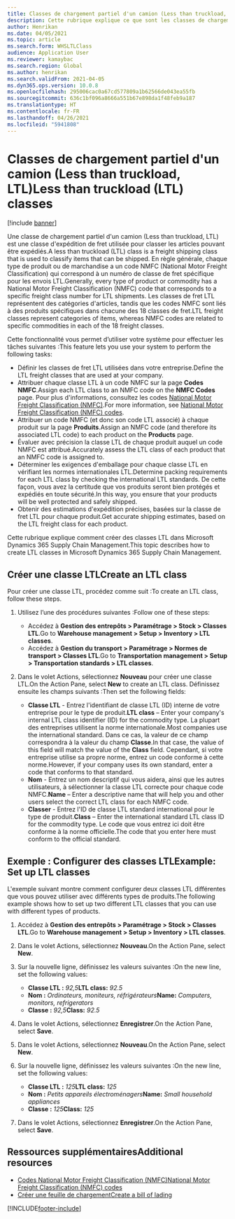 ```yaml
---
title: Classes de chargement partiel d'un camion (Less than truckload, LTL)
description: Cette rubrique explique ce que sont les classes de chargement partiel d'un camion (Less than truckload, LTL) et explique comment les configurer dans Microsoft Dynamics 365 Supply Chain Management.
author: Henrikan
ms.date: 04/05/2021
ms.topic: article
ms.search.form: WHSLTLClass
audience: Application User
ms.reviewer: kamaybac
ms.search.region: Global
ms.author: henrikan
ms.search.validFrom: 2021-04-05
ms.dyn365.ops.version: 10.0.8
ms.openlocfilehash: 295006cac0a67cd577809a1b62566de043ea55fb
ms.sourcegitcommit: 636c1bf096a8666a551b67e898da1f48feb9a187
ms.translationtype: HT
ms.contentlocale: fr-FR
ms.lasthandoff: 04/26/2021
ms.locfileid: "5941808"
---
```

# <a name="less-than-truckload-ltl-classes"></a><span data-ttu-id="d9208-103">Classes de chargement partiel d'un camion (Less than truckload, LTL)</span><span class="sxs-lookup"><span data-stu-id="d9208-103">Less than truckload (LTL) classes</span></span>

[!include [banner](../includes/banner.md)]

<span data-ttu-id="d9208-104">Une classe de chargement partiel d'un camion (Less than truckload, LTL) est une classe d'expédition de fret utilisée pour classer les articles pouvant être expédiés.</span><span class="sxs-lookup"><span data-stu-id="d9208-104">A less than truckload (LTL) class is a freight shipping class that is used to classify items that can be shipped.</span></span> <span data-ttu-id="d9208-105">En règle générale, chaque type de produit ou de marchandise a un code NMFC (National Motor Freight Classification) qui correspond à un numéro de classe de fret spécifique pour les envois LTL.</span><span class="sxs-lookup"><span data-stu-id="d9208-105">Generally, every type of product or commodity has a National Motor Freight Classification (NMFC) code that corresponds to a specific freight class number for LTL shipments.</span></span> <span data-ttu-id="d9208-106">Les classes de fret LTL représentent des catégories d'articles, tandis que les codes NMFC sont liés à des produits spécifiques dans chacune des 18 classes de fret.</span><span class="sxs-lookup"><span data-stu-id="d9208-106">LTL freight classes represent categories of items, whereas NMFC codes are related to specific commodities in each of the 18 freight classes.</span></span>

<span data-ttu-id="d9208-107">Cette fonctionnalité vous permet d’utiliser votre système pour effectuer les tâches suivantes :</span><span class="sxs-lookup"><span data-stu-id="d9208-107">This feature lets you use your system to perform the following tasks:</span></span>

- <span data-ttu-id="d9208-108">Définir les classes de fret LTL utilisées dans votre entreprise.</span><span class="sxs-lookup"><span data-stu-id="d9208-108">Define the LTL freight classes that are used at your company.</span></span>
- <span data-ttu-id="d9208-109">Attribuer chaque classe LTL à un code NMFC sur la page **Codes NMFC**.</span><span class="sxs-lookup"><span data-stu-id="d9208-109">Assign each LTL class to an NMFC code on the **NMFC Codes** page.</span></span> <span data-ttu-id="d9208-110">Pour plus d'informations, consultez les codes [National Motor Freight Classification (NMFC)](nmfc-codes.md).</span><span class="sxs-lookup"><span data-stu-id="d9208-110">For more information, see [National Motor Freight Classification (NMFC) codes](nmfc-codes.md).</span></span>
- <span data-ttu-id="d9208-111">Attribuer un code NMFC (et donc son code LTL associé) à chaque produit sur la page **Produits**.</span><span class="sxs-lookup"><span data-stu-id="d9208-111">Assign an NMFC code (and therefore its associated LTL code) to each product on the **Products** page.</span></span>
- <span data-ttu-id="d9208-112">Évaluer avec précision la classe LTL de chaque produit auquel un code NMFC est attribué.</span><span class="sxs-lookup"><span data-stu-id="d9208-112">Accurately assess the LTL class of each product that an NMFC code is assigned to.</span></span>
- <span data-ttu-id="d9208-113">Déterminer les exigences d'emballage pour chaque classe LTL en vérifiant les normes internationales LTL.</span><span class="sxs-lookup"><span data-stu-id="d9208-113">Determine packing requirements for each LTL class by checking the international LTL standards.</span></span> <span data-ttu-id="d9208-114">De cette façon, vous avez la certitude que vos produits seront bien protégés et expédiés en toute sécurité.</span><span class="sxs-lookup"><span data-stu-id="d9208-114">In this way, you ensure that your products will be well protected and safely shipped.</span></span>
- <span data-ttu-id="d9208-115">Obtenir des estimations d'expédition précises, basées sur la classe de fret LTL pour chaque produit.</span><span class="sxs-lookup"><span data-stu-id="d9208-115">Get accurate shipping estimates, based on the LTL freight class for each product.</span></span>

<span data-ttu-id="d9208-116">Cette rubrique explique comment créer des classes LTL dans Microsoft Dynamics 365 Supply Chain Management.</span><span class="sxs-lookup"><span data-stu-id="d9208-116">This topic describes how to create LTL classes in Microsoft Dynamics 365 Supply Chain Management.</span></span>

## <a name="create-an-ltl-class"></a><span data-ttu-id="d9208-117">Créer une classe LTL</span><span class="sxs-lookup"><span data-stu-id="d9208-117">Create an LTL class</span></span>

<span data-ttu-id="d9208-118">Pour créer une classe LTL, procédez comme suit :</span><span class="sxs-lookup"><span data-stu-id="d9208-118">To create an LTL class, follow these steps.</span></span>

1. <span data-ttu-id="d9208-119">Utilisez l’une des procédures suivantes :</span><span class="sxs-lookup"><span data-stu-id="d9208-119">Follow one of these steps:</span></span>

    - <span data-ttu-id="d9208-120">Accédez à **Gestion des entrepôts \> Paramétrage \> Stock \> Classes LTL**.</span><span class="sxs-lookup"><span data-stu-id="d9208-120">Go to **Warehouse management \> Setup \> Inventory \> LTL classes**.</span></span>
    - <span data-ttu-id="d9208-121">Accédez à **Gestion du transport \> Paramétrage \> Normes de transport \> Classes LTL**.</span><span class="sxs-lookup"><span data-stu-id="d9208-121">Go to **Transportation management \> Setup \> Transportation standards \> LTL classes**.</span></span>

2. <span data-ttu-id="d9208-122">Dans le volet Actions, sélectionnez **Nouveau** pour créer une classe LTL.</span><span class="sxs-lookup"><span data-stu-id="d9208-122">On the Action Pane, select **New** to create an LTL class.</span></span> <span data-ttu-id="d9208-123">Définissez ensuite les champs suivants :</span><span class="sxs-lookup"><span data-stu-id="d9208-123">Then set the following fields:</span></span>

    - <span data-ttu-id="d9208-124">**Classe LTL** - Entrez l'identifiant de classe LTL (ID) interne de votre entreprise pour le type de produit.</span><span class="sxs-lookup"><span data-stu-id="d9208-124">**LTL class** – Enter your company's internal LTL class identifier (ID) for the commodity type.</span></span> <span data-ttu-id="d9208-125">La plupart des entreprises utilisent la norme internationale.</span><span class="sxs-lookup"><span data-stu-id="d9208-125">Most companies use the international standard.</span></span> <span data-ttu-id="d9208-126">Dans ce cas, la valeur de ce champ correspondra à la valeur du champ **Classe**.</span><span class="sxs-lookup"><span data-stu-id="d9208-126">In that case, the value of this field will match the value of the **Class** field.</span></span> <span data-ttu-id="d9208-127">Cependant, si votre entreprise utilise sa propre norme, entrez un code conforme à cette norme.</span><span class="sxs-lookup"><span data-stu-id="d9208-127">However, if your company uses its own standard, enter a code that conforms to that standard.</span></span>
    - <span data-ttu-id="d9208-128">**Nom** - Entrez un nom descriptif qui vous aidera, ainsi que les autres utilisateurs, à sélectionner la classe LTL correcte pour chaque code NMFC.</span><span class="sxs-lookup"><span data-stu-id="d9208-128">**Name** – Enter a descriptive name that will help you and other users select the correct LTL class for each NMFC code.</span></span>
    - <span data-ttu-id="d9208-129">**Classer** - Entrez l'ID de classe LTL standard international pour le type de produit.</span><span class="sxs-lookup"><span data-stu-id="d9208-129">**Class** – Enter the international standard LTL class ID for the commodity type.</span></span> <span data-ttu-id="d9208-130">Le code que vous entrez ici doit être conforme à la norme officielle.</span><span class="sxs-lookup"><span data-stu-id="d9208-130">The code that you enter here must conform to the official standard.</span></span>

## <a name="example-set-up-ltl-classes"></a><span data-ttu-id="d9208-131">Exemple : Configurer des classes LTL</span><span class="sxs-lookup"><span data-stu-id="d9208-131">Example: Set up LTL classes</span></span>

<span data-ttu-id="d9208-132">L'exemple suivant montre comment configurer deux classes LTL différentes que vous pouvez utiliser avec différents types de produits.</span><span class="sxs-lookup"><span data-stu-id="d9208-132">The following example shows how to set up two different LTL classes that you can use with different types of products.</span></span>

1. <span data-ttu-id="d9208-133">Accédez à **Gestion des entrepôts \> Paramétrage \> Stock \> Classes LTL**.</span><span class="sxs-lookup"><span data-stu-id="d9208-133">Go to **Warehouse management \> Setup \> Inventory \> LTL classes**.</span></span>
1. <span data-ttu-id="d9208-134">Dans le volet Actions, sélectionnez **Nouveau**.</span><span class="sxs-lookup"><span data-stu-id="d9208-134">On the Action Pane, select **New**.</span></span>
1. <span data-ttu-id="d9208-135">Sur la nouvelle ligne, définissez les valeurs suivantes :</span><span class="sxs-lookup"><span data-stu-id="d9208-135">On the new line, set the following values:</span></span>

    - <span data-ttu-id="d9208-136">**Classe LTL :** *92,5*</span><span class="sxs-lookup"><span data-stu-id="d9208-136">**LTL class:** *92.5*</span></span>
    - <span data-ttu-id="d9208-137">**Nom :** *Ordinateurs, moniteurs, réfrigérateurs*</span><span class="sxs-lookup"><span data-stu-id="d9208-137">**Name:** *Computers, monitors, refrigerators*</span></span>
    - <span data-ttu-id="d9208-138">**Classe :** *92,5*</span><span class="sxs-lookup"><span data-stu-id="d9208-138">**Class:** *92.5*</span></span>

1. <span data-ttu-id="d9208-139">Dans le volet Actions, sélectionnez **Enregistrer**.</span><span class="sxs-lookup"><span data-stu-id="d9208-139">On the Action Pane, select **Save**.</span></span>
1. <span data-ttu-id="d9208-140">Dans le volet Actions, sélectionnez **Nouveau**.</span><span class="sxs-lookup"><span data-stu-id="d9208-140">On the Action Pane, select **New**.</span></span>
1. <span data-ttu-id="d9208-141">Sur la nouvelle ligne, définissez les valeurs suivantes :</span><span class="sxs-lookup"><span data-stu-id="d9208-141">On the new line, set the following values:</span></span>

    - <span data-ttu-id="d9208-142">**Classe LTL :** *125*</span><span class="sxs-lookup"><span data-stu-id="d9208-142">**LTL class:** *125*</span></span>
    - <span data-ttu-id="d9208-143">**Nom :** *Petits appareils électroménagers*</span><span class="sxs-lookup"><span data-stu-id="d9208-143">**Name:** *Small household appliances*</span></span>
    - <span data-ttu-id="d9208-144">**Classe :** *125*</span><span class="sxs-lookup"><span data-stu-id="d9208-144">**Class:** *125*</span></span>

1. <span data-ttu-id="d9208-145">Dans le volet Actions, sélectionnez **Enregistrer**.</span><span class="sxs-lookup"><span data-stu-id="d9208-145">On the Action Pane, select **Save**.</span></span>

## <a name="additional-resources"></a><span data-ttu-id="d9208-146">Ressources supplémentaires</span><span class="sxs-lookup"><span data-stu-id="d9208-146">Additional resources</span></span>

- [<span data-ttu-id="d9208-147">Codes National Motor Freight Classification (NMFC)</span><span class="sxs-lookup"><span data-stu-id="d9208-147">National Motor Freight Classification (NMFC) codes</span></span>](nmfc-codes.md)
- [<span data-ttu-id="d9208-148">Créer une feuille de chargement</span><span class="sxs-lookup"><span data-stu-id="d9208-148">Create a bill of lading</span></span>](create-bill-of-lading.md)

[!INCLUDE[footer-include](../../includes/footer-banner.md)]
